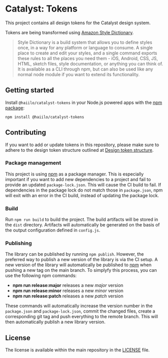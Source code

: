# Catalyst: Tokens

This project contains all design tokens for the Catalyst design system.

Tokens are being transformed using
[Amazon Style Dictionary](https://amzn.github.io/style-dictionary/#/).

> Style Dictionary is a build system that allows you to define styles once, in
> a way for any platform or language to consume. A single place to create and
> edit your styles, and a single command exports these rules to all the places
> you need them - iOS, Android, CSS, JS, HTML, sketch files, style
> documentation, or anything you can think of. It is available as a CLI through
> npm, but can also be used like any normal node module if you want to extend
> its functionality.

## Getting started

Install `@haiilo/catalyst-tokens` in your Node.js powered apps with the
[npm package](https://www.npmjs.com/package/@haiilo/catalyst-tokens):

```shell
npm install @haiilo/catalyst-tokens
```

## Contributing

If you want to add or update tokens in this repository, please make sure to
adhere to the design token structure outlined at
[Design token structure](https://amzn.github.io/style-dictionary/#/tokens?id=design-token-structure).

### Package management

This project is using [npm](https://www.npmjs.com/) as a package manager. This
is especially important if you want to add new dependencies to a project and
fail to provide an updated `package-lock.json`. This will cause the CI build to
fail. If dependencies in the package lock do not match those in `package.json`,
npm will exit with an error in the CI build, instead of updating the package
lock.

### Build

Run `npm run build` to build the project. The build artifacts will be stored in
the `dist` directory. Artifacts will automatically be generated on the basis of
the output configuration defined in `config.js`.

### Publishing

The library can be published by running `npm publish`. However, the preferred
way to publish a new version of the library is via the CI setup. A new version
of the library will automatically be published to
[npm](https://www.npmjs.com/package/@haiilo/catalyst-tokens) when pushing a new
tag on the main branch. To simplyfy this process, you can use the following npm
commands:

 * **npm run release:major** releases a new *major* version
 * **npm run release:minor** releases a new *minor* version
 * **npm run release:patch** releases a new *patch* version

These commands will automatically increase the version number in the
`package.json` and `package-lock.json`, commit the changed files, create a
corresponding git tag and push everything to the remote branch. This will then
automatically publish a new library version.

## License

The license is available within the main repository in the
[LICENSE](https://github.com/haiilo/catalyst/blob/main/LICENSE) file.